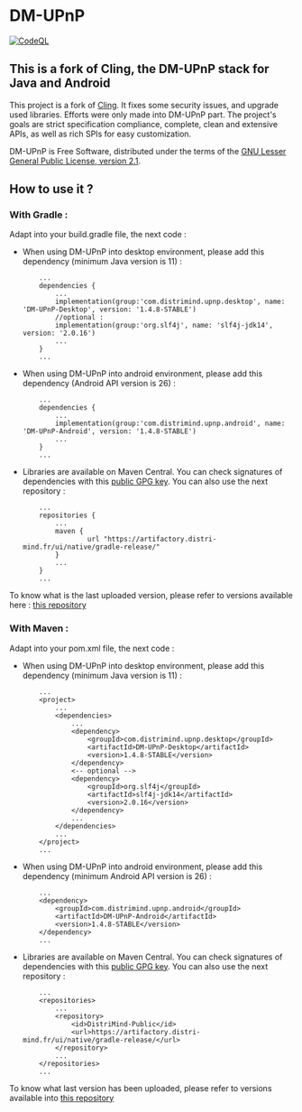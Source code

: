 DM-UPnP
====

[![CodeQL](https://github.com/JasonMahdjoub/DM-UPnP/actions/workflows/codeql-analysis.yml/badge.svg)](https://github.com/JasonMahdjoub/DM-DM-UPnP/actions/workflows/codeql-analysis.yml)

This is a fork of Cling, the DM-UPnP stack for Java and Android
------------------------------------------------------------

This project is a fork of [Cling](https://github.com/4thline/cling). It fixes some security issues, and upgrade used libraries. Efforts were only made into DM-UPnP part. The project's goals are strict specification compliance, complete, clean and extensive APIs, as well as rich SPIs for easy customization.

DM-UPnP is Free Software, distributed under the terms of the [GNU Lesser General Public License, version 2.1](https://www.gnu.org/licenses/lgpl-2.1.html).

How to use it ?
---------------
### With Gradle :

Adapt into your build.gradle file, the next code :

 - When using DM-UPnP into desktop environment, please add this dependency (minimum Java version is 11) :
    ```
	    ...
	    dependencies {
		    ...
		    implementation(group:'com.distrimind.upnp.desktop', name: 'DM-UPnP-Desktop', version: '1.4.8-STABLE')
		    //optional :
		    implementation(group:'org.slf4j', name: 'slf4j-jdk14', version: '2.0.16')
		    ...
	    }
	    ...
    ```

 - When using DM-UPnP into android environment, please add this dependency (Android API version is 26) :

    ```
	    ...
	    dependencies {
		    ...
		    implementation(group:'com.distrimind.upnp.android', name: 'DM-UPnP-Android', version: '1.4.8-STABLE')
		    ...
	    }
	    ...
    ```

 - Libraries are available on Maven Central. You can check signatures of dependencies with this [public GPG key](key-2023-10-09.pub). You can also use the next repository : 
    ```
        ...
        repositories {
            ...
            maven {
                    url "https://artifactory.distri-mind.fr/ui/native/gradle-release/"
            }
            ...
        }
        ...
    ```

To know what is the last uploaded version, please refer to versions available here : [this repository](https://artifactory.distri-mind.fr/ui/native/DistriMind-Public/com/distrimind/upnp/DM-UPnP-Core/)
### With Maven :
Adapt into your pom.xml file, the next code :
 - When using DM-UPnP into desktop environment, please add this dependency (minimum Java version is 11) :
    ```
        ...
        <project>
            ...
            <dependencies>
                ...
                <dependency>
                    <groupId>com.distrimind.upnp.desktop</groupId>
                    <artifactId>DM-UPnP-Desktop</artifactId>
                    <version>1.4.8-STABLE</version>
                </dependency>
                <-- optional -->
                <dependency>
                    <groupId>org.slf4j</groupId>
                    <artifactId>slf4j-jdk14</artifactId>
                    <version>2.0.16</version>
                </dependency>   
                ...
            </dependencies>
            ...
        </project>
        ...
    ```
   
 - When using DM-UPnP into android environment, please add this dependency (minimum Android API version is 26) :
    ```
        ...
        <dependency>
            <groupId>com.distrimind.upnp.android</groupId>
            <artifactId>DM-UPnP-Android</artifactId>
            <version>1.4.8-STABLE</version>
        </dependency>
        ...
    ```
   
 - Libraries are available on Maven Central. You can check signatures of dependencies with this [public GPG key](key-2023-10-09.pub). You can also use the next repository : 
    ```
        ...
        <repositories>
            ...
            <repository>
                <id>DistriMind-Public</id>
                <url>https://artifactory.distri-mind.fr/ui/native/gradle-release/</url>
            </repository>
            ...
        </repositories>
        ...		
    ```
To know what last version has been uploaded, please refer to versions available into [this repository](https://artifactory.distri-mind.fr/ui/native/DistriMind-Public/com/distrimind/upnp/DM-UPnP-Core/)


